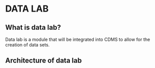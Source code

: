 # **DATA LAB**
## What is data lab?
Data lab is a module that will be integrated into CDMS to allow for the creation of data sets.

## Architecture of data lab

